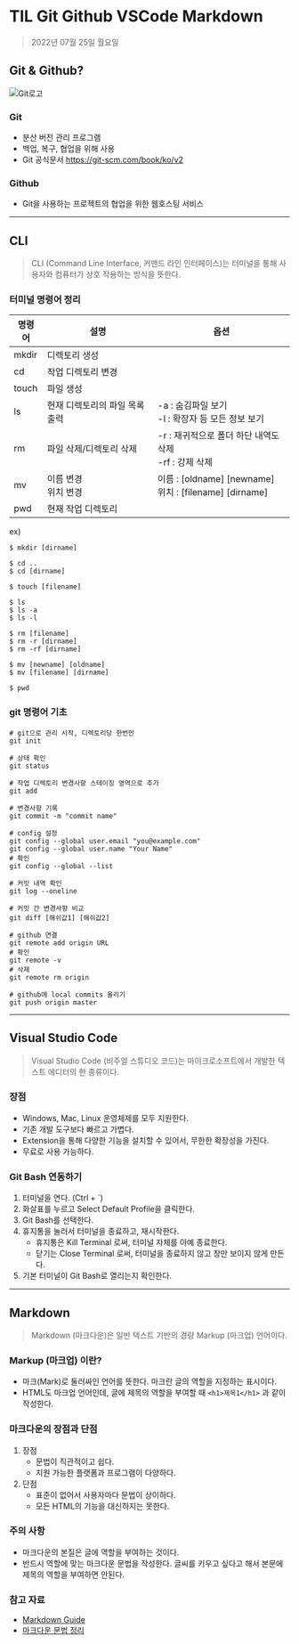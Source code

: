 # **TIL Git Github VSCode Markdown**

> 2022년 07월 25일 월요일

## Git & Github?

![Git로고](https://user-images.githubusercontent.com/49775540/168756716-68f9aebb-380f-4897-8141-78d8403f6113.png)

### Git

- 분산 버전 관리 프로그램
- 백업, 복구, 협업을 위해 사용
- Git 공식문서 https://git-scm.com/book/ko/v2

### Github

- Git을 사용하는 프로젝트의 협업을 위한 웹호스팅 서비스

---

## CLI

> CLI (Command Line Interface, 커맨드 라인 인터페이스)는 터미널을 통해 사용자와 컴퓨터가 상호 작용하는 방식을 뜻한다.

### 터미널 명령어 정리

|명령어|설명|옵션|
|---|---|---|
|mkdir|디렉토리 생성||
|cd|작업 디렉토리 변경||
|touch|파일 생성||
|ls|현재 디렉토리의 파일 목록 출력|-a : 숨김파일 보기<br> -l : 확장자 등 모든 정보 보기|
|rm|파일 삭제/디렉토리 삭제|-r : 재귀적으로 폴더 하단 내역도 삭제<br> -rf : 강제 삭제|
|mv|이름 변경<br> 위치 변경|이름 : [oldname] [newname] <br>위치 : [filename] [dirname]|
|pwd|현재 작업 디렉토리||

ex)
```git bash
$ mkdir [dirname]

$ cd ..
$ cd [dirname]

$ touch [filename]

$ ls
$ ls -a
$ ls -l

$ rm [filename]
$ rm -r [dirname]
$ rm -rf [dirname]

$ mv [newname] [oldname]
$ mv [filename] [dirname]

$ pwd
```

### git 명령어 기초
```git bash
# git으로 관리 시작, 디렉토리당 한번만
git init 

# 상태 확인
git status

# 작업 디렉토리 변경사항 스테이징 영역으로 추가
git add 

# 변경사항 기록
git commit -m "commit name"

# config 설정
git config --global user.email "you@example.com"
git config --global user.name "Your Name"
# 확인
git config --global --list

# 커밋 내역 확인
git log --oneline

# 커밋 간 변경사항 비교
git diff [해쉬값1] [해쉬값2]

# github 연결
git remote add origin URL
# 확인
git remote -v
# 삭제
git remote rm origin

# github에 local commits 올리기
git push origin master
```

---

## Visual Studio Code

> Visual Studio Code (비주얼 스튜디오 코드)는 마이크로소프트에서 개발한 텍스트 에디터의 한 종류이다.

### 장점

- Windows, Mac, Linux 운영체제를 모두 지원한다.
- 기존 개발 도구보다 빠르고 가볍다.
- Extension을 통해 다양한 기능을 설치할 수 있어서, 무한한 확장성을 가진다.
- 무료로 사용 가능하다.

### Git Bash 연동하기

1. 터미널을 연다. (Ctrl + `)
2. 화살표를 누르고 Select Default Profile을 클릭한다.
3. Git Bash를 선택한다.
4. 휴지통을 눌러서 터미널을 종료하고, 재시작한다.
   - 휴지통은 Kill Terminal 로써, 터미널 자체를 아예 종료한다.
   - 닫기는 Close Terminal 로써, 터미널을 종료하지 않고 창만 보이지 않게 만든다.
5. 기본 터미널이 Git Bash로 열리는지 확인한다.


---

## Markdown

> Markdown (마크다운)은 일반 텍스트 기반의 경량 Markup (마크업) 언어이다.

### Markup (마크업) 이란?

- 마크(Mark)로 둘러싸인 언어를 뜻한다. 마크란 글의 역할을 지정하는 표시이다.
- HTML도 마크업 언어인데, 글에 제목의 역할을 부여할 때 `<h1>제목1</h1>` 과 같이 작성한다.

### 마크다운의 장점과 단점

1. 장점
    - 문법이 직관적이고 쉽다.
    - 지원 가능한 플랫폼과 프로그램이 다양하다.
2. 단점
   - 표준이 없어서 사용자마다 문법이 상이하다.
   - 모든 HTML의 기능을 대신하지는 못한다.

### 주의 사항

- 마크다운의 본질은 글에 역할을 부여하는 것이다.
- 반드시 역할에 맞는 마크다운 문법을 작성한다. 글씨를 키우고 싶다고 해서 본문에 제목의 역할을 부여하면 안된다.

### 참고 자료

- [Markdown Guide](https://www.markdownguide.org/basic-syntax/)
- [마크다운 문법 정리](https://gist.github.com/ihoneymon/652be052a0727ad59601)